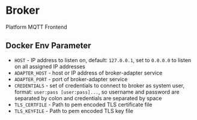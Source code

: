 # Broker
Platform MQTT Frontend

## Docker Env Parameter
- `HOST` - IP address to listen on, default: `127.0.0.1`, set to `0.0.0.0` to
  listen on all assigned IP addresses
- `ADAPTER_HOST` - host or IP address of broker-adapter service
- `ADAPTER_PORT` - port of broker-adapter service
- `CREDENTIALS` - set of credentials to connect to broker as system user,
  format: `user:pass [user:pass]...`, so username and password are separated by
  colon and credentials are separated by space
- `TLS_CERTFILE` - Path to pem encoded TLS certificate file
- `TLS_KEYFILE` - Path to pem encoded TLS key file
